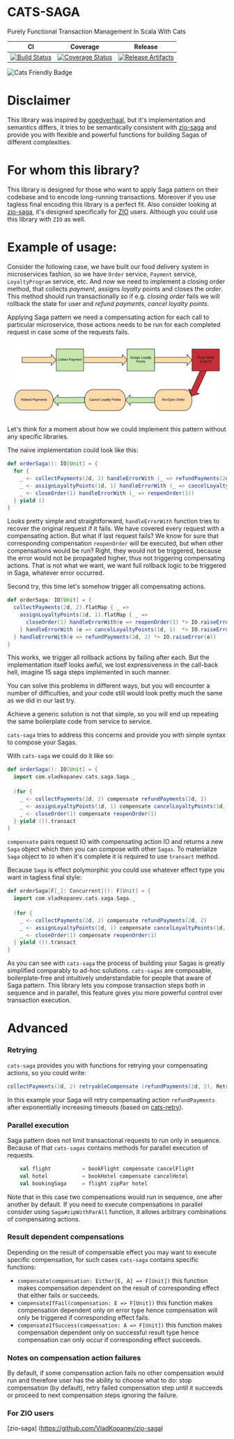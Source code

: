 # CATS-SAGA
Purely Functional Transaction Management In Scala With Cats

| CI | Coverage | Release |
| --- | --- | --- |
| [![Build Status][Badge-Travis]][Link-Travis] | [![Coverage Status][Badge-Codecov]][Link-Codecov] | [![Release Artifacts][Badge-SonatypeReleases]][Link-SonatypeReleases] |
![Cats Friendly Badge](https://typelevel.org/cats/img/cats-badge-tiny.png) 

# Disclaimer

This library was inspired by [goedverhaal](https://github.com/vectos/goedverhaal), but it's implementation
and semantics differs, it tries to be semantically consistent with [zio-saga](https://github.com/VladKopanev/zio-saga) 
and provide you with flexible and powerful functions for building Sagas of different complexities.

# For whom this library?

This library is designed for those who want to apply Saga pattern on their codebase and to encode long-running transactions.
Moreover if you use tagless final encoding this library is a perfect fit. 
Also consider looking at [zio-saga](https://github.com/VladKopanev/zio-saga), it's designed specifically for 
[ZIO](https://github.com/zio/zio) users. Although you could use this library with `ZIO` as well.

# Example of usage:

Consider the following case, we have built our food delivery system in microservices fashion, so
we have `Order` service, `Payment` service, `LoyaltyProgram` service, etc. 
And now we need to implement a closing order method, that collects *payment*, assigns *loyalty* points 
and closes the *order*. This method should run transactionally so if e.g. *closing order* fails we will 
rollback the state for user and *refund payments*, *cancel loyalty points*.

Applying Saga pattern we need a compensating action for each call to particular microservice, those 
actions needs to be run for each completed request in case some of the requests fails.

![Order Saga Flow](./images/diagrams/Order%20Saga%20Flow.jpeg)

Let's think for a moment about how we could implement this pattern without any specific libraries.

The naive implementation could look like this:

```scala
def orderSaga(): IO[Unit] = {
  for {
    _ <- collectPayments(2d, 2) handleErrorWith (_ => refundPayments(2d, 2))
    _ <- assignLoyaltyPoints(1d, 1) handleErrorWith (_ => cancelLoyaltyPoints(1d, 1))
    _ <- closeOrder(1) handleErrorWith (_ => reopenOrder(1))
  } yield ()  
}
```

Looks pretty simple and straightforward, `handleErrorWith` function tries to recover the original request if it fails.
We have covered every request with a compensating action. But what if last request fails? We know for sure that corresponding 
compensation `reopenOrder` will be executed, but when other compensations would be run? Right, they would not be triggered, 
because the error would not be propagated higher, thus not triggering compensating actions. That is not what we want, we want 
full rollback logic to be triggered in Saga, whatever error occurred.
 
Second try, this time let's somehow trigger all compensating actions.
  
```scala
def orderSaga: IO[Unit] = {
  collectPayments(2d, 2).flatMap { _ =>
    assignLoyaltyPoints(1d, 1).flatMap { _ =>
      closeOrder(1) handleErrorWith(e => reopenOrder(1) *> IO.raiseError(e))
    } handleErrorWith (e => cancelLoyaltyPoints(1d, 1)  *> IO.raiseError(e))
  } handleErrorWith(e => refundPayments(2d, 2) *> IO.raiseError(e))  
}
```

This works, we trigger all rollback actions by failing after each. 
But the implementation itself looks awful, we lost expressiveness in the call-back hell, imagine 15 saga steps implemented in such manner.

You can solve this problems in different ways, but you will encounter a number of difficulties, and your code still would 
look pretty much the same as we did in our last try. 

Achieve a generic solution is not that simple, so you will end up
repeating the same boilerplate code from service to service.

`cats-saga` tries to address this concerns and provide you with simple syntax to compose your Sagas.

With `cats-saga` we could do it like so:

```scala
def orderSaga(): IO[Unit] = {
  import com.vladkopanev.cats.saga.Saga._
    
  (for {
    _ <- collectPayments(2d, 2) compensate refundPayments(2d, 2)
    _ <- assignLoyaltyPoints(1d, 1) compensate cancelLoyaltyPoints(1d, 1)
    _ <- closeOrder(1) compensate reopenOrder(1)
  } yield ()).transact
}
```

`compensate` pairs request IO with compensating action IO and returns a new `Saga` object which then you can compose
 with other `Sagas`.
To materialize `Saga` object to `IO` when it's complete it is required to use `transact` method.

Because `Saga` is effect polymorphic you could use whatever effect type you want in tagless final style:

```scala
def orderSaga[F[_]: Concurrent](): F[Unit] = {
  import com.vladkopanev.cats.saga.Saga._
    
  (for {
    _ <- collectPayments(2d, 2) compensate refundPayments(2d, 2)
    _ <- assignLoyaltyPoints(1d, 1) compensate cancelLoyaltyPoints(1d, 1)
    _ <- closeOrder(1) compensate reopenOrder(1)
  } yield ()).transact
}
```

As you can see with `cats-saga` the process of building your Sagas is greatly simplified comparably to ad-hoc solutions. 
`cats-sagas` are composable, boilerplate-free and intuitively understandable for people that aware of Saga pattern.
This library lets you compose transaction steps both in sequence and in parallel, 
this feature gives you more powerful control over transaction execution.

# Advanced

### Retrying
`cats-saga` provides you with functions for retrying your compensating actions, so you could write:

 ```scala
collectPayments(2d, 2) retryableCompensate (refundPayments(2d, 2), RetryPolicies.exponentialBackoff(1.second))
```

In this example your Saga will retry compensating action `refundPayments` after exponentially 
increasing timeouts (based on [cats-retry](https://github.com/cb372/cats-retry)).


### Parallel execution
Saga pattern does not limit transactional requests to run only in sequence.
Because of that `cats-sagas` contains methods for parallel execution of requests. 

```scala
    val flight          = bookFlight compensate cancelFlight
    val hotel           = bookHotel compensate cancelHotel
    val bookingSaga     = flight zipPar hotel
```

Note that in this case two compensations would run in sequence, one after another by default.
If you need to execute compensations in parallel consider using `Saga#zipWithParAll` function, it allows arbitrary 
combinations of compensating actions.

### Result dependent compensations

Depending on the result of compensable effect you may want to execute specific compensation, for such cases `cats-saga`
contains specific functions:
- `compensate(compensation: Either[E, A] => F[Unit])` this function makes compensation dependent on the result 
of corresponding effect that either fails or succeeds.
- `compensateIfFail(compensation: E => F[Unit])` this function makes compensation dependent only on error type 
hence compensation will only be triggered if corresponding effect fails.
- `compensateIfSuccess(compensation: A => F[Unit])` this function makes compensation dependent only on
successful result type hence compensation can only occur if corresponding effect succeeds.

### Notes on compensation action failures

By default, if some compensation action fails no other compensation would run and therefore user has the ability to 
choose what to do: stop compensation (by default), retry failed compensation step until it succeeds or proceed to next 
compensation steps ignoring the failure.

### For ZIO users

[zio-saga] (https://github.com/VladKopanev/zio-saga)

[Link-Codecov]: https://codecov.io/gh/VladKopanev/cats-saga?branch=master "Codecov"
[Link-Travis]: https://travis-ci.com/VladKopanev/cats-saga "circleci"
[Link-SonatypeReleases]: https://repo1.maven.org/maven2/com/vladkopanev/cats-saga_2.12/ "Sonatype Releases"

[Badge-Codecov]: https://codecov.io/gh/VladKopanev/cats-saga/branch/master/graph/badge.svg "Codecov" 
[Badge-Travis]: https://travis-ci.com/VladKopanev/cats-saga.svg?branch=master "Codecov" 
[Badge-SonatypeReleases]: https://img.shields.io/nexus/r/https/oss.sonatype.org/com.vladkopanev/cats-saga_2.12.svg "Sonatype Releases"